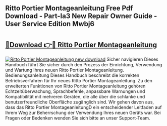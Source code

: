 ## Ritto Portier Montageanleitung Free Pdf Download - Part-Ia3 New Repair Owner Guide - User Service Edition Mwbj6

# <h2><a href="http://df6wsr3.blite.top/?on=Ritto+Portier+Montageanleitung">🔗Download 👉🔴 Ritto Portier Montageanleitung</a></h2>

[![Ritto Portier Montageanleitung new download](https://i.imgur.com/lujVjoI.png)](http://df6wsr3.blite.top/?on=Ritto+Portier+Montageanleitung)
Sicher navigieren Dieses Handbuch führt Sie sicher durch den Prozess der Einrichtung, Verwendung und Wartung Ihres neuen Ritto Portier Montageanleitung. Bedienungsanleitung Dieses Handbuch beschreibt die korrekten Betriebsverfahren für Ihr neues Ritto Portier Montageanleitung. Zu den erweiterten Funktionen von Ritto Portier Montageanleitung gehören Echtzeitüberwachung, Sprachbefehle, anpassbare Warnungen und Kompatibilität mit mehreren Geräten, die alle über die schlanke und benutzerfreundliche Oberfläche zugänglich sind. Wir gehen davon aus, dass das Ritto Portier MontageanleitungD ein entscheidender Leitfaden auf Ihrem Weg zur Beherrschung der Verwendung Ihres neuen Geräts war. Bei Fragen oder Bedenken wenden Sie sich bitte an unser Support-Team.
